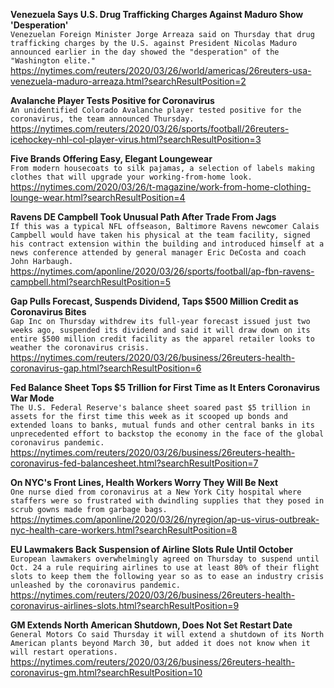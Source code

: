 **Venezuela Says U.S. Drug Trafficking Charges Against Maduro Show 'Desperation'**\
`Venezuelan Foreign Minister Jorge Arreaza said on Thursday that drug trafficking charges by the U.S. against President Nicolas Maduro announced earlier in the day showed the "desperation" of the "Washington elite." `\
https://nytimes.com/reuters/2020/03/26/world/americas/26reuters-usa-venezuela-maduro-arreaza.html?searchResultPosition=2

**Avalanche Player Tests Positive for Coronavirus**\
`An unidentified Colorado Avalanche player tested positive for the coronavirus, the team announced Thursday.`\
https://nytimes.com/reuters/2020/03/26/sports/football/26reuters-icehockey-nhl-col-player-virus.html?searchResultPosition=3

**Five Brands Offering Easy, Elegant Loungewear**\
`From modern housecoats to silk pajamas, a selection of labels making clothes that will upgrade your working-from-home look.`\
https://nytimes.com/2020/03/26/t-magazine/work-from-home-clothing-lounge-wear.html?searchResultPosition=4

**Ravens DE Campbell Took Unusual Path After Trade From Jags**\
`If this was a typical NFL offseason, Baltimore Ravens newcomer Calais Campbell would have taken his physical at the team facility, signed his contract extension within the building and introduced himself at a news conference attended by general manager Eric DeCosta and coach John Harbaugh.`\
https://nytimes.com/aponline/2020/03/26/sports/football/ap-fbn-ravens-campbell.html?searchResultPosition=5

**Gap Pulls Forecast, Suspends Dividend, Taps $500 Million Credit as Coronavirus Bites**\
`Gap Inc on Thursday withdrew its full-year forecast issued just two weeks ago, suspended its dividend and said it will draw down on its entire $500 million credit facility as the apparel retailer looks to weather the coronavirus crisis.`\
https://nytimes.com/reuters/2020/03/26/business/26reuters-health-coronavirus-gap.html?searchResultPosition=6

**Fed Balance Sheet Tops $5 Trillion for First Time as It Enters Coronavirus War Mode**\
`The U.S. Federal Reserve's balance sheet soared past $5 trillion in assets for the first time this week as it scooped up bonds and extended loans to banks, mutual funds and other central banks in its unprecedented effort to backstop the economy in the face of the global coronavirus pandemic.`\
https://nytimes.com/reuters/2020/03/26/business/26reuters-health-coronavirus-fed-balancesheet.html?searchResultPosition=7

**On NYC's Front Lines, Health Workers Worry They Will Be Next**\
`One nurse died from coronavirus at a New York City hospital where staffers were so frustrated with dwindling supplies that they posed in scrub gowns made from garbage bags.`\
https://nytimes.com/aponline/2020/03/26/nyregion/ap-us-virus-outbreak-nyc-health-care-workers.html?searchResultPosition=8

**EU Lawmakers Back Suspension of Airline Slots Rule Until October**\
`European lawmakers overwhelmingly agreed on Thursday to suspend until Oct. 24 a rule requiring airlines to use at least 80% of their flight slots to keep them the following year so as to ease an industry crisis unleashed by the coronavirus pandemic.`\
https://nytimes.com/reuters/2020/03/26/business/26reuters-health-coronavirus-airlines-slots.html?searchResultPosition=9

**GM Extends North American Shutdown, Does Not Set Restart Date**\
`General Motors Co said Thursday it will extend a shutdown of its North American plants beyond March 30, but added it does not know when it will restart operations.`\
https://nytimes.com/reuters/2020/03/26/business/26reuters-health-coronavirus-gm.html?searchResultPosition=10

